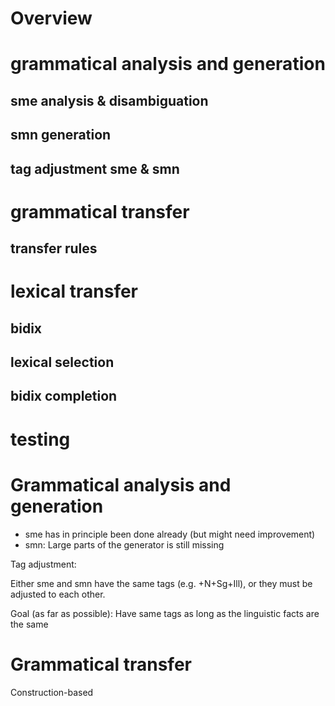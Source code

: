 # Overview

# grammatical analysis and generation

## sme analysis & disambiguation

## smn generation

## tag adjustment sme & smn

# grammatical transfer

## transfer rules

# lexical transfer

## bidix

## lexical selection

## bidix completion

# testing

# Grammatical analysis and generation

- sme has in principle been done already (but might need improvement)
- smn: Large parts of the generator is still missing

Tag adjustment:

Either sme and smn have the same tags (e.g. +N+Sg+Ill), or they must
be adjusted to each other.

Goal (as far as possible): Have same tags as long as the linguistic facts are the same

# Grammatical transfer

Construction-based
